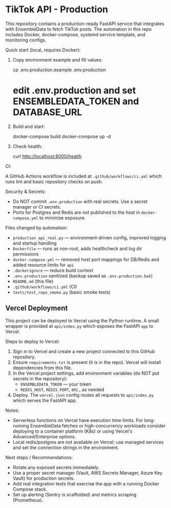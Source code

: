 TikTok API - Production
=======================

This repository contains a production-ready FastAPI service that integrates with EnsembleData to fetch TikTok posts. The automation in this repo includes Docker, docker-compose, systemd service template, and monitoring configs.

Quick start (local, requires Docker):

1. Copy environment example and fill values:

   cp .env.production.example .env.production

   # edit .env.production and set ENSEMBLEDATA_TOKEN and DATABASE_URL

2. Build and start:

   docker-compose build
   docker-compose up -d

3. Check health:

   curl <http://localhost:8000/health>

CI:

A GitHub Actions workflow is included at `.github/workflows/ci.yml` which runs lint and basic repository checks on push.

Security & Secrets:

- Do NOT commit `.env.production` with real secrets. Use a secret manager or CI secrets.
- Ports for Postgres and Redis are not published to the host in `docker-compose.yml` to minimize exposure.

Files changed by automation:

- `production_api_real.py` — environment-driven config, improved logging and startup handling
- `Dockerfile` — runs as non-root, adds healthcheck and log dir permissions
- `docker-compose.yml` — removed host port mappings for DB/Redis and added resource limits for `api`
- `.dockerignore` — reduce build context
- `.env.production` sanitized (backup saved as `.env.production.bak`)
- `README.md` (this file)
- `.github/workflows/ci.yml` (CI)
- `tests/test_repo_smoke.py` (basic smoke tests)

Vercel Deployment
-----------------

This project can be deployed to Vercel using the Python runtime. A small wrapper is provided at `api/index.py` which exposes the FastAPI `app` to Vercel.

Steps to deploy to Vercel:

1. Sign in to Vercel and create a new project connected to this GitHub repository.
2. Ensure `requirements.txt` is present (it is in the repo). Vercel will install dependencies from this file.
3. In the Vercel project settings, add environment variables (do NOT put secrets in the repository):
   - `ENSEMBLEDATA_TOKEN` — your token
   - `REDIS_HOST`, `REDIS_PORT`, etc., as needed
4. Deploy. The `vercel.json` config routes all requests to `api/index.py` which serves the FastAPI app.

Notes:
- Serverless functions on Vercel have execution time limits. For long-running EnsembleData fetches or high-concurrency workloads consider deploying to a container platform (K8s) or using Vercel's Advanced/Enterprise options.
- Local redis/postgres are not available on Vercel; use managed services and set the connection strings in the environment.


Next steps / Recommendations:

- Rotate any exposed secrets immediately.
- Use a proper secret manager (Vault, AWS Secrets Manager, Azure Key Vault) for production secrets.
- Add real integration tests that exercise the app with a running Docker Compose stack.
- Set up alerting (Sentry is scaffolded) and metrics scraping (Prometheus).
